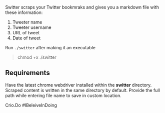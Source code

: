 Switter scraps your Twitter bookmraks and gives you a markdown file with these information:
 1. Tweeter name
 2. Tweeter username
 3. URL of tweet
 4. Date of tweet

Run `./switter` after making it an executable
 > chmod +x ./switter

## Requirements
Have the latest chrome webdriver installed within the **switter** directory. 
Scraped content is written in the same directory by default. Provide the full path while entering file name to save in custom location.

Crio.Do #IBeleiveInDoing